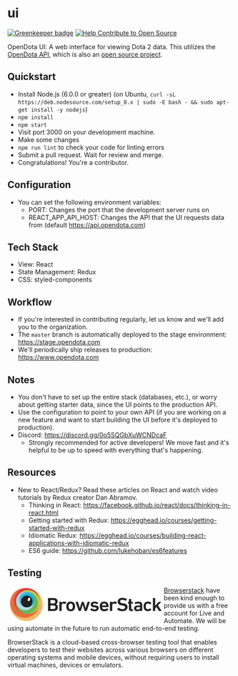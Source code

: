 # ui

[![Greenkeeper badge](https://badges.greenkeeper.io/odota/web.svg)](https://greenkeeper.io/)
[![Help Contribute to Open Source](https://www.codetriage.com/odota/web/badges/users.svg)](https://www.codetriage.com/odota/web)

OpenDota UI: A web interface for viewing Dota 2 data. This utilizes the [OpenDota API](https://docs.opendota.com), which is also an [open source project](https://github.com/odota/core).

Quickstart
----
* Install Node.js (6.0.0 or greater) (on Ubuntu, `curl -sL https://deb.nodesource.com/setup_8.x | sudo -E bash - && sudo apt-get install -y nodejs`)
* `npm install`
* `npm start`
* Visit port 3000 on your development machine.
* Make some changes
* `npm run lint` to check your code for linting errors
* Submit a pull request. Wait for review and merge.
* Congratulations! You're a contributor.

Configuration
----
* You can set the following environment variables:
  * PORT: Changes the port that the development server runs on
  * REACT_APP_API_HOST: Changes the API that the UI requests data from (default https://api.opendota.com)

Tech Stack
----
* View: React
* State Management: Redux
* CSS: styled-components

Workflow
----
* If you're interested in contributing regularly, let us know and we'll add you to the organization.
* The `master` branch is automatically deployed to the stage environment: https://stage.opendota.com
* We'll periodically ship releases to production: https://www.opendota.com

Notes
----
* You don't have to set up the entire stack (databases, etc.), or worry about getting starter data, since the UI points to the production API.
* Use the configuration to point to your own API (if you are working on a new feature and want to start building the UI before it's deployed to production).
* Discord: https://discord.gg/0o5SQGbXuWCNDcaF
  * Strongly recommended for active developers! We move fast and it's helpful to be up to speed with everything that's happening.

Resources
----
* New to React/Redux? Read these articles on React and watch video tutorials by Redux creator Dan Abramov.
  * Thinking in React: https://facebook.github.io/react/docs/thinking-in-react.html
  * Getting started with Redux: https://egghead.io/courses/getting-started-with-redux
  * Idiomatic Redux: https://egghead.io/courses/building-react-applications-with-idiomatic-redux
  * ES6 guide: https://github.com/lukehoban/es6features

Testing
----
<img src="/.github/browserstack_logo.png?raw=true" width="350" align="left">

[Browserstack](https://www.browserstack.com/start) have been kind enough to provide us with a free account for Live and Automate. We will be using automate in the future to run automatic end-to-end testing.

BrowserStack is a cloud-based cross-browser testing tool that enables developers to test their websites across various browsers on different operating systems and mobile devices, without requiring users to install virtual machines, devices or emulators.
